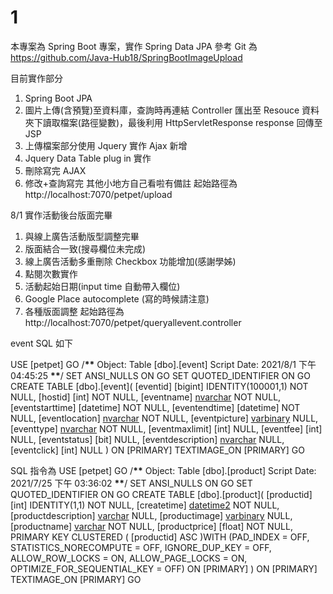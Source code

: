 # 1

本專案為 Spring Boot 專案，實作 Spring Data JPA
參考 Git 為 https://github.com/Java-Hub18/SpringBootImageUpload

目前實作部分

1. Spring Boot JPA
2. 圖片上傳(含預覽)至資料庫，查詢時再連結 Controller 匯出至 Resouce 資料夾下讀取檔案(路徑變數)，最後利用 HttpServletResponse response 回傳至 JSP
3. 上傳檔案部分使用 Jquery 實作 Ajax 新增
4. Jquery Data Table plug in 實作
5. 刪除寫完 AJAX
6. 修改+查詢寫完
   其他小地方自己看啦有備註
   起始路徑為
   http://localhost:7070/petpet/upload

8/1 實作活動後台版面完畢

1. 與線上廣告活動版型調整完畢
2. 版面結合一致(搜尋欄位未完成)
3. 線上廣告活動多重刪除 Checkbox 功能增加(感謝學姊)
4. 點閱次數實作
5. 活動起始日期(input time 自動帶入欄位)
6. Google Place autocomplete (寫的時候請注意)
7. 各種版面調整
   起始路徑為 http://localhost:7070/petpet/queryallevent.controller

event SQL 如下

USE [petpet]
GO
/**\*\*** Object: Table [dbo].[event] Script Date: 2021/8/1 下午 04:45:25 **\*\***/
SET ANSI_NULLS ON
GO
SET QUOTED_IDENTIFIER ON
GO
CREATE TABLE [dbo].[event](
[eventid] [bigint] IDENTITY(100001,1) NOT NULL,
[hostid] [int] NOT NULL,
[eventname] [nvarchar](25) NOT NULL,
[eventstarttime] [datetime] NOT NULL,
[eventendtime] [datetime] NOT NULL,
[eventlocation] [nvarchar](40) NOT NULL,
[eventpicture] [varbinary](max) NULL,
[eventtype] [nvarchar](6) NOT NULL,
[eventmaxlimit] [int] NULL,
[eventfee] [int] NULL,
[eventstatus] [bit] NULL,
[eventdescription] [nvarchar](250) NULL,
[eventclick] [int] NULL
) ON [PRIMARY] TEXTIMAGE_ON [PRIMARY]
GO

SQL 指令為
USE [petpet]
GO
/**\*\*** Object: Table [dbo].[product] Script Date: 2021/7/25 下午 03:36:02 **\*\***/
SET ANSI_NULLS ON
GO
SET QUOTED_IDENTIFIER ON
GO
CREATE TABLE [dbo].[product](
[productid] [int] IDENTITY(1,1) NOT NULL,
[createtime] [datetime2](7) NOT NULL,
[productdescription] [varchar](255) NULL,
[productimage] [varbinary](max) NULL,
[productname] [varchar](255) NOT NULL,
[productprice] [float] NOT NULL,
PRIMARY KEY CLUSTERED
(
[productid] ASC
)WITH (PAD_INDEX = OFF, STATISTICS_NORECOMPUTE = OFF, IGNORE_DUP_KEY = OFF, ALLOW_ROW_LOCKS = ON, ALLOW_PAGE_LOCKS = ON, OPTIMIZE_FOR_SEQUENTIAL_KEY = OFF) ON [PRIMARY]
) ON [PRIMARY] TEXTIMAGE_ON [PRIMARY]
GO

